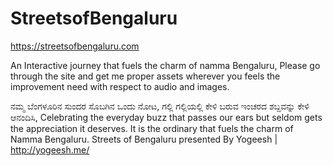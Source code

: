 # StreetsofBengaluru
https://streetsofbengaluru.com

An Interactive journey that fuels the charm of namma Bengaluru, Please go through the site and get me proper assets wherever you feels the improvement need with respect to audio and images. 

ನಮ್ಮ ಬೆಂಗಳೂರಿನ ಸುಂದರ ಸೊಬಗಿನ ಒಂದು ನೋಟ, ಗಲ್ಲಿ ಗಲ್ಲಿಯಲ್ಲಿ ಕೇಳಿ ಬರುವ ಇಂಚರದ ಶಬ್ದವನ್ನು ಕೇಳಿ ಆನಂದಿಸಿ,   Celebrating the everyday buzz that passes our ears but seldom gets the appreciation it deserves. It is the ordinary that fuels the charm of Namma Bengaluru. Streets of Bengaluru presented By Yogeesh | http://yogeesh.me/